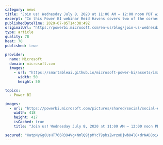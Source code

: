 ```yaml
---
category: news
title: "Join us! Wednesday July 8, 2020 at 11:00 AM – 12:00 noon PDT with Reid Havens!"
excerpt: "In this Power BI webinar Reid Havens covers two of the cornerstones of Power Query, tuning and designing for optimal refresh speeds, and intelligently handling errors."
publishedDateTime: 2020-07-05T14:38:49Z
originalUrl: "https://powerbi.microsoft.com/en-us/blog/join-us-wednesday-july-8-2020-at-1100-am-1200-noon-pdt-with-reid-havens-performance-optimization-and-intelligent-error-handling-in-power-query/"
type: article
quality: 78
heat: 78
published: true

provider:
  name: Microsoft
  domain: microsoft.com
  images:
    - url: "https://smartableai.github.io/microsoft-power-bi/assets/images/organizations/microsoft.com-50x50.jpg"
      width: 50
      height: 50

topics:
  - Power BI

images:
  - url: "https://powerbi.microsoft.com/pictures/shared/social/social-default-image.png"
    width: 418
    height: 417
    isCached: true
    title: "Join us! Wednesday July 8, 2020 at 11:00 AM – 12:00 noon PDT with Reid Havens!"

secured: "XatpNyGg0UsHT766R394Vg+NmlQ9jpMYcT9pbsZwrzoDjwb84l8+drNAD8oiekvtyAaEJxrZUtreE9APLLI6LhTrg17E+3EHob0nOZ/2oxmMahy2eRtzI8h71QqrbqFwwXnUkbJ5hXUDYVu4WdP6GW+zQaMM9gwUfbsojbbwKFBPvGxIcUCPtjYv1JgG9Rmi4aAy9ugapPfGfe27fk9FQKhjBuZeSQzdoeOLcIh/Se6Mgvca5rvlqLswAMuoWVacAFVuu/6R7HYGzDSoz213ujW0a+ppe260GV+LA95/LUwGTv6787C0IaraNHD5UrQ1M0R2h70vm/qCYxKE6Ysc5w==;mhHa9ZA1ifbxIAR4H6wXnA=="
---
```


